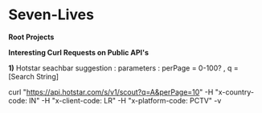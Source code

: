# Seven-Lives

**Root Projects**




**Interesting Curl Requests on Public API's**


**1)** Hotstar seachbar suggestion : parameters : perPage = 0-100? , q = [Search String]
  
curl "https://api.hotstar.com/s/v1/scout?q=A&perPage=10" -H "x-country-code: IN" -H "x-client-code: LR"  -H "x-platform-code: PCTV"  -v

